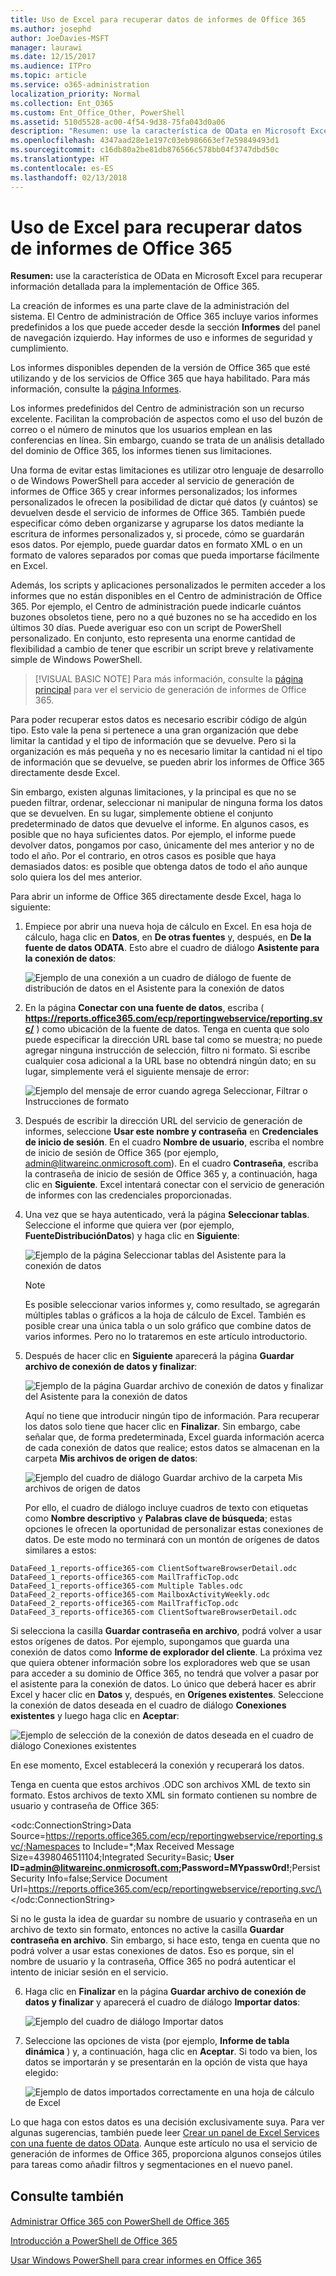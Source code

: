 ```yaml
---
title: Uso de Excel para recuperar datos de informes de Office 365
ms.author: josephd
author: JoeDavies-MSFT
manager: laurawi
ms.date: 12/15/2017
ms.audience: ITPro
ms.topic: article
ms.service: o365-administration
localization_priority: Normal
ms.collection: Ent_O365
ms.custom: Ent_Office_Other, PowerShell
ms.assetid: 510d5528-ac00-4f54-9d38-75fa043d0a06
description: "Resumen: use la característica de OData en Microsoft Excel para recuperar información detallada de la implementación de Office 365."
ms.openlocfilehash: 4347aad28e1e197c03eb986663ef7e59849493d1
ms.sourcegitcommit: c16db80a2be81db876566c578bb04f3747dbd50c
ms.translationtype: HT
ms.contentlocale: es-ES
ms.lasthandoff: 02/13/2018
---
```

# <a name="using-excel-to-retrieve-office-365-reporting-data"></a>Uso de Excel para recuperar datos de informes de Office 365

 **Resumen:** use la característica de OData en Microsoft Excel para recuperar información detallada para la implementación de Office 365.
  
La creación de informes es una parte clave de la administración del sistema. El Centro de administración de Office 365 incluye varios informes predefinidos a los que puede acceder desde la sección **Informes** del panel de navegación izquierdo. Hay informes de uso e informes de seguridad y cumplimiento.
  
Los informes disponibles dependen de la versión de Office 365 que esté utilizando y de los servicios de Office 365 que haya habilitado. Para más información, consulte la [página Informes](https://technet.microsoft.com/es-ES/library/office-365-reports.aspx).
  
Los informes predefinidos del Centro de administración son un recurso excelente. Facilitan la comprobación de aspectos como el uso del buzón de correo o el número de minutos que los usuarios emplean en las conferencias en línea. Sin embargo, cuando se trata de un análisis detallado del dominio de Office 365, los informes tienen sus limitaciones.
  
Una forma de evitar estas limitaciones es utilizar otro lenguaje de desarrollo o de Windows PowerShell para acceder al servicio de generación de informes de Office 365 y crear informes personalizados; los informes personalizados le ofrecen la posibilidad de dictar qué datos (y cuántos) se devuelven desde el servicio de informes de Office 365. También puede especificar cómo deben organizarse y agruparse los datos mediante la escritura de informes personalizados y, si procede, cómo se guardarán esos datos. Por ejemplo, puede guardar datos en formato XML o en un formato de valores separados por comas que pueda importarse fácilmente en Excel. 
  
Además, los scripts y aplicaciones personalizados le permiten acceder a los informes que no están disponibles en el Centro de administración de Office 365. Por ejemplo, el Centro de administración puede indicarle cuántos buzones obsoletos tiene, pero no a qué buzones no se ha accedido en los últimos 30 días. Puede averiguar eso con un script de PowerShell personalizado. En conjunto, esto representa una enorme cantidad de flexibilidad a cambio de tener que escribir un script breve y relativamente simple de Windows PowerShell.
  
> [!VISUAL BASIC NOTE] Para más información, consulte la [página principal](https://msdn.microsoft.com/es-ES/library/office/jj984325%28v=office.15%29.aspx) para ver el servicio de generación de informes de Office 365.
  
Para poder recuperar estos datos es necesario escribir código de algún tipo. Esto vale la pena si pertenece a una gran organización que debe limitar la cantidad y el tipo de información que se devuelve. Pero si la organización es más pequeña y no es necesario limitar la cantidad ni el tipo de información que se devuelve, se pueden abrir los informes de Office 365 directamente desde Excel.
  
Sin embargo, existen algunas limitaciones, y la principal es que no se pueden filtrar, ordenar, seleccionar ni manipular de ninguna forma los datos que se devuelven. En su lugar, simplemente obtiene el conjunto predeterminado de datos que devuelve el informe. En algunos casos, es posible que no haya suficientes datos. Por ejemplo, el informe puede devolver datos, pongamos por caso, únicamente del mes anterior y no de todo el año. Por el contrario, en otros casos es posible que haya demasiados datos: es posible que obtenga datos de todo el año aunque solo quiera los del mes anterior.
  
Para abrir un informe de Office 365 directamente desde Excel, haga lo siguiente:
  
1. Empiece por abrir una nueva hoja de cálculo en Excel. En esa hoja de cálculo, haga clic en **Datos**, en **De otras fuentes** y, después, en **De la fuente de datos ODATA**. Esto abre el cuadro de diálogo **Asistente para la conexión de datos**:
    
     ![Ejemplo de una conexión a un cuadro de diálogo de fuente de distribución de datos en el Asistente para la conexión de datos](images/o365_reporting_connect_data_feed.png)
  
2. En la página **Conectar con una fuente de datos**, escriba ( **https://reports.office365.com/ecp/reportingwebservice/reporting.svc/** ) como ubicación de la fuente de datos. Tenga en cuenta que solo puede especificar la dirección URL base tal como se muestra; no puede agregar ninguna instrucción de selección, filtro ni formato. Si escribe cualquier cosa adicional a la URL base no obtendrá ningún dato; en su lugar, simplemente verá el siguiente mensaje de error:
    
     ![Ejemplo del mensaje de error cuando agrega Seleccionar, Filtrar o Instrucciones de formato](images/o365_reporting_incorrect_data_feed.png)
  
3. Después de escribir la dirección URL del servicio de generación de informes, seleccione **Usar este nombre y contraseña** en **Credenciales de inicio de sesión**. En el cuadro **Nombre de usuario**, escriba el nombre de inicio de sesión de Office 365 (por ejemplo, admin@litwareinc.onmicrosoft.com). En el cuadro **Contraseña**, escriba la contraseña de inicio de sesión de Office 365 y, a continuación, haga clic en **Siguiente**. Excel intentará conectar con el servicio de generación de informes con las credenciales proporcionadas.
    
4. Una vez que se haya autenticado, verá la página **Seleccionar tablas**. Seleccione el informe que quiera ver (por ejemplo, **FuenteDistribuciónDatos**) y haga clic en **Siguiente**:
    
     ![Ejemplo de la página Seleccionar tablas del Asistente para la conexión de datos](images/o365_reporting_select_tables.png)
  
    > [!NOTE]
    > Es posible seleccionar varios informes y, como resultado, se agregarán múltiples tablas o gráficos a la hoja de cálculo de Excel. También es posible crear una única tabla o un solo gráfico que combine datos de varios informes. Pero no lo trataremos en este artículo introductorio. 
  
5. Después de hacer clic en **Siguiente** aparecerá la página **Guardar archivo de conexión de datos y finalizar**:
    
     ![Ejemplo de la página Guardar archivo de conexión de datos y finalizar del Asistente para la conexión de datos](images/o365_reporting_odata_finish.png)
  
    Aquí no tiene que introducir ningún tipo de información. Para recuperar los datos solo tiene que hacer clic en **Finalizar**. Sin embargo, cabe señalar que, de forma predeterminada, Excel guarda información acerca de cada conexión de datos que realice; estos datos se almacenan en la carpeta **Mis archivos de origen de datos**:
    
     ![Ejemplo del cuadro de diálogo Guardar archivo de la carpeta Mis archivos de origen de datos](images/o365_reporting_save_data_source.png)
  
    Por ello, el cuadro de diálogo incluye cuadros de texto con etiquetas como **Nombre descriptivo** y **Palabras clave de búsqueda**; estas opciones le ofrecen la oportunidad de personalizar estas conexiones de datos. De este modo no terminará con un montón de orígenes de datos similares a estos:
    
  ```
  DataFeed_1_reports-office365-com ClientSoftwareBrowserDetail.odc
DataFeed_1_reports-office365-com MailTrafficTop.odc
DataFeed_1_reports-office365-com Multiple Tables.odc
DataFeed_2_reports-office365-com MailboxActivityWeekly.odc
DataFeed_2_reports-office365-com MailTrafficTop.odc
DataFeed_3_reports-office365-com ClientSoftwareBrowserDetail.odc
  ```

Si selecciona la casilla **Guardar contraseña en archivo**, podrá volver a usar estos orígenes de datos. Por ejemplo, supongamos que guarda una conexión de datos como **Informe de explorador del cliente**. La próxima vez que quiera obtener información sobre los exploradores web que se usan para acceder a su dominio de Office 365, no tendrá que volver a pasar por el asistente para la conexión de datos. Lo único que deberá hacer es abrir Excel y hacer clic en **Datos** y, después, en **Orígenes existentes**. Seleccione la conexión de datos deseada en el cuadro de diálogo **Conexiones existentes** y luego haga clic en **Aceptar**:
    
![Ejemplo de selección de la conexión de datos deseada en el cuadro de diálogo Conexiones existentes](images/o365_reporting_select_connection.png)
  
En ese momento, Excel establecerá la conexión y recuperará los datos.
    
Tenga en cuenta que estos archivos .ODC son archivos XML de texto sin formato. Estos archivos de texto XML sin formato contienen su nombre de usuario y contraseña de Office 365:
    
\<odc:ConnectionString>Data Source=https://reports.office365.com/ecp/reportingwebservice/reporting.svc/;Namespaces to Include=*;Max Received Message Size=4398046511104;Integrated Security=Basic; **User ID=admin@litwareinc.onmicrosoft.com;Password=MYpassw0rd!**;Persist Security Info=false;Service Document Url=https://reports.office365.com/ecp/reportingwebservice/reporting.svc/\</odc:ConnectionString>
    
Si no le gusta la idea de guardar su nombre de usuario y contraseña en un archivo de texto sin formato, entonces no active la casilla **Guardar contraseña en archivo**. Sin embargo, si hace esto, tenga en cuenta que no podrá volver a usar estas conexiones de datos. Eso es porque, sin el nombre de usuario y la contraseña, Office 365 no podrá autenticar el intento de iniciar sesión en el servicio.
    
6. Haga clic en **Finalizar** en la página **Guardar archivo de conexión de datos y finalizar** y aparecerá el cuadro de diálogo **Importar datos**:
    
     ![Ejemplo del cuadro de diálogo Importar datos](images/o365_reporting_import_data.png)
  
7. Seleccione las opciones de vista (por ejemplo, **Informe de tabla dinámica** ) y, a continuación, haga clic en **Aceptar**. Si todo va bien, los datos se importarán y se presentarán en la opción de vista que haya elegido:
    
     ![Ejemplo de datos importados correctamente en una hoja de cálculo de Excel](images/o365_reporting_sample_spreadsheet.png)
  
Lo que haga con estos datos es una decisión exclusivamente suya. Para ver algunas sugerencias, también puede leer [Crear un panel de Excel Services con una fuente de datos OData](https://technet.microsoft.com/es-ES/library/jj873965%28v=office.15%29.aspx). Aunque este artículo no usa el servicio de generación de informes de Office 365, proporciona algunos consejos útiles para tareas como añadir filtros y segmentaciones en el nuevo panel.
  
## <a name="see-also"></a>Consulte también

#### 

[Administrar Office 365 con PowerShell de Office 365](manage-office-365-with-office-365-powershell.md)
  
[Introducción a PowerShell de Office 365](getting-started-with-office-365-powershell.md)
  
[Usar Windows PowerShell para crear informes en Office 365](use-windows-powershell-to-create-reports-in-office-365.md)

